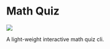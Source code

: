 # Math Quiz
![](https://img.shields.io/badge/build-stable-brightgreen.png) 

A light-weight interactive math quiz cli.
